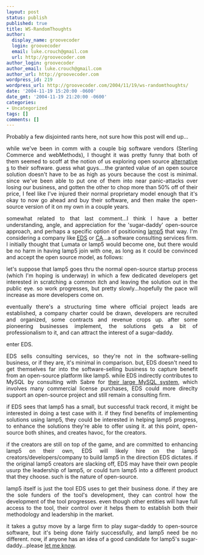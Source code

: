 ```yaml
---
layout: post
status: publish
published: true
title: WS-RandomThoughts
author:
  display_name: groovecoder
  login: groovecoder
  email: luke.crouch@gmail.com
  url: http://groovecoder.com
author_login: groovecoder
author_email: luke.crouch@gmail.com
author_url: http://groovecoder.com
wordpress_id: 219
wordpress_url: http://groovecoder.com/2004/11/19/ws-randomthoughts/
date: '2004-11-19 15:20:00 -0600'
date_gmt: '2004-11-19 21:20:00 -0600'
categories:
- Uncategorized
tags: []
comments: []
---
```

<div style="text-align: justify;">Probably a few disjointed rants here, not sure how this post will end up...</p>
<p>while we've been in comm with a couple big software vendors (Sterling Commerce and webMethods), I thought it was pretty funny that both of them seemed to scoff at the notion of us exploring open source <a href="http://www.orbeon.com/software/">alternative</a> <a href="http://www.brunswickwdi.com/bie">s</a> to their software. guess what guys....the granted value of an open source solution doesn't have to be as high as yours because the cost is minimal. since we've been able to put one of them into near panic-attacks over losing our business, and gotten the other to chop more than 50% off of their price, I feel like I've injured their normal proprietary model enough that it's okay to now go ahead and buy their software, and then make the open-source version of it on my own in a couple years.</p>
<p>somewhat related to that last comment...I think I have a better understanding, angle, and appreciation for the 'sugar-daddy' open-source approach, and perhaps a specific option of positioning <a href="http://www.lamp5.net/">lamp5</a> that way. I'm considering a company like <a href="http://www.eds.com/">EDS</a> or <a href="http://www.ca.com/">CA</a>...a software consulting services firm. I initially thought that Lumata or lamp5 would become one, but there would be no harm in having lamp5 join with one, as long as it could be convinced and accept the open source model, as follows:</p>
<p>let's suppose that lamp5 goes thru the normal open-source startup process (which I'm hoping is underway) in which a few dedicated developers get interested in scratching a common itch and leaving the solution out in the public eye. so work progresses, but pretty slowly...hopefully the pace will increase as more developers come on.</p>
<p> eventually there's a structuring time where official project leads are established, a company charter could be drawn, developers are recruited and organized, some contracts and revenue crops up. after some pioneering businesses implement, the solutions gets a bit of professionalism to it, and can attract the interest of a sugar-daddy.</p>
<p>enter EDS.</p>
<p>EDS sells consulting services, so they're not in the software-selling business, or if they are, it's minimal in comparison. but, EDS doesn't need to get themselves far into the software-selling business to capture benefit from an open-source platform like lamp5. while EDS indirectly contributes to MySQL by consulting with Sabre for <a href="http://www.mysql.com/news-and-events/press-release/release_2003_33.html">their large MySQL system</a>, which involves many commercial license purchases, EDS could more direclty support an open-source project and still remain a consulting firm.</p>
<p>if EDS sees that lamp5 has a small, but successful track record, it might be interested in doing a test case with it. if they find benefits of implementing solutions using lamp5, they could be interested in helping lamp5 progress, to enhance the solutions they're able to offer using it. at this point, open-source both shines, and creates havoc, for the creators.</p>
<p>if the creators are still on top of the game, and are committed to enhancing lamp5 on their own, EDS will likely hire on the lamp5 creators/developers/company to build lamp5 in the direction EDS dictates. if the original lamp5 creators are slacking off, EDS may have their own people usurp the leadership of lamp5, or could turn lamp5 into a different product that they choose. such is the nature of open-source.</p>
<p>lamp5 itself is just the tool EDS uses to get their business done. if they are the sole funders of the tool's development, they can control how the development of the tool progresses. even though other entities will have full access to the tool, their control over it helps them to establish both their methodology and leadership in the market.</p>
<p>it takes a gutsy move by a large firm to play sugar-daddy to open-source software, but it's being done fairly successfully, and lamp5 need be no different. now, if anyone has an idea of a good candidate for lamp5's sugar-daddy...please <a href="mailto:luke.crouch@gmail.com">let me know</a>.<br />
</div>
